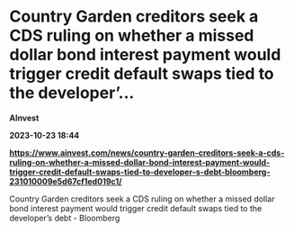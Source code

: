 # Country Garden creditors seek a CDS ruling on whether a missed dollar bond interest payment would trigger credit default swaps tied to the developer’...
**AInvest**

**2023-10-23 18:44**

**https://www.ainvest.com/news/country-garden-creditors-seek-a-cds-ruling-on-whether-a-missed-dollar-bond-interest-payment-would-trigger-credit-default-swaps-tied-to-developer-s-debt-bloomberg-231010009e5d67cf1ed019c1/**

Country Garden creditors seek a CDS ruling on whether a missed dollar bond interest payment would trigger credit default swaps tied to the developer’s debt - Bloomberg